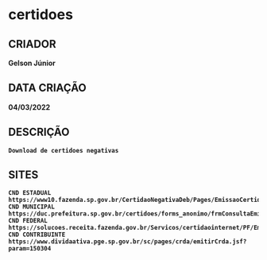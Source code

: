 # certidoes

## CRIADOR
<b>Gelson Júnior</b>

## DATA CRIAÇÃO
<b>04/03/2022<b>

## DESCRIÇÃO
    Download de certidoes negativas
  
## SITES
    CND ESTADUAL https://www10.fazenda.sp.gov.br/CertidaoNegativaDeb/Pages/EmissaoCertidaoNegativa.aspx
    CND MUNICIPAL https://duc.prefeitura.sp.gov.br/certidoes/forms_anonimo/frmConsultaEmissaoCertificado.aspx
    CND FEDERAL https://solucoes.receita.fazenda.gov.br/Servicos/certidaointernet/PF/Emitir
    CND CONTRIBUINTE https://www.dividaativa.pge.sp.gov.br/sc/pages/crda/emitirCrda.jsf?param=150304
